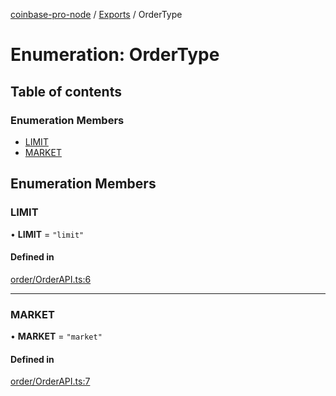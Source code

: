 [coinbase-pro-node](../README.md) / [Exports](../modules.md) / OrderType

# Enumeration: OrderType

## Table of contents

### Enumeration Members

- [LIMIT](OrderType.md#limit)
- [MARKET](OrderType.md#market)

## Enumeration Members

### LIMIT

• **LIMIT** = `"limit"`

#### Defined in

[order/OrderAPI.ts:6](https://github.com/bennycode/coinbase-pro-node/blob/01e6d53/src/order/OrderAPI.ts#L6)

---

### MARKET

• **MARKET** = `"market"`

#### Defined in

[order/OrderAPI.ts:7](https://github.com/bennycode/coinbase-pro-node/blob/01e6d53/src/order/OrderAPI.ts#L7)
